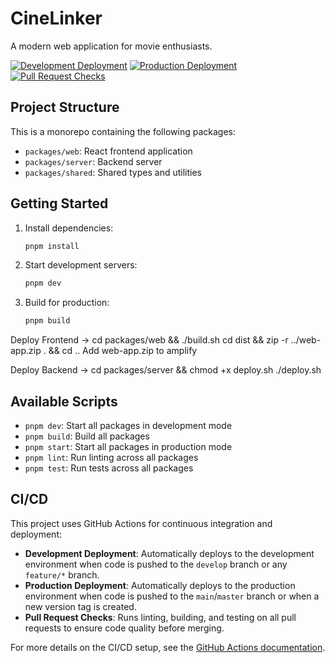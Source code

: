 # CineLinker

A modern web application for movie enthusiasts.

[![Development Deployment](https://github.com/username/cinelinker/actions/workflows/dev-deploy.yml/badge.svg)](https://github.com/username/cinelinker/actions/workflows/dev-deploy.yml)
[![Production Deployment](https://github.com/username/cinelinker/actions/workflows/prod-deploy.yml/badge.svg)](https://github.com/username/cinelinker/actions/workflows/prod-deploy.yml)
[![Pull Request Checks](https://github.com/username/cinelinker/actions/workflows/pr-checks.yml/badge.svg)](https://github.com/username/cinelinker/actions/workflows/pr-checks.yml)

## Project Structure

This is a monorepo containing the following packages:

- `packages/web`: React frontend application
- `packages/server`: Backend server
- `packages/shared`: Shared types and utilities

## Getting Started

1. Install dependencies:
   ```bash
   pnpm install
   ```

2. Start development servers:
   ```bash
   pnpm dev
   ```

3. Build for production:
   ```bash
   pnpm build
   ```


Deploy Frontend -> 
cd packages/web && ./build.sh
cd dist && zip -r ../web-app.zip . && cd ..
Add web-app.zip to amplify


Deploy Backend -> 
cd packages/server && chmod +x deploy.sh
./deploy.sh


## Available Scripts

- `pnpm dev`: Start all packages in development mode
- `pnpm build`: Build all packages
- `pnpm start`: Start all packages in production mode
- `pnpm lint`: Run linting across all packages
- `pnpm test`: Run tests across all packages

## CI/CD

This project uses GitHub Actions for continuous integration and deployment:

- **Development Deployment**: Automatically deploys to the development environment when code is pushed to the `develop` branch or any `feature/*` branch.
- **Production Deployment**: Automatically deploys to the production environment when code is pushed to the `main`/`master` branch or when a new version tag is created.
- **Pull Request Checks**: Runs linting, building, and testing on all pull requests to ensure code quality before merging.

For more details on the CI/CD setup, see the [GitHub Actions documentation](.github/README.md).
